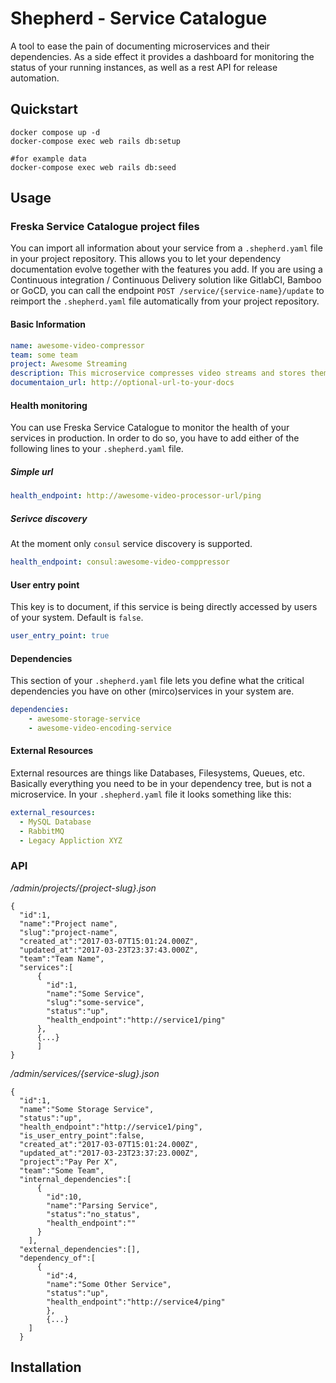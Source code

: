 # Shepherd - Service Catalogue

A tool to ease the pain of documenting microservices and their dependencies. As a side effect it provides a dashboard for monitoring the status of your running instances, as well as a rest API for release automation.

## Quickstart

```
docker compose up -d
docker-compose exec web rails db:setup

#for example data
docker-compose exec web rails db:seed

```

## Usage
### Freska Service Catalogue project files
You can import all information about your service from a `.shepherd.yaml` file in your project repository.
This allows you to let your dependency documentation evolve together with the features you add.
If you are using a Continuous integration / Continuous Delivery solution like GitlabCI, Bamboo or GoCD, you can call
the endpoint `POST /service/{service-name}/update` to reimport the `.shepherd.yaml` file automatically from your project
 repository.
#### Basic Information

```yaml
name: awesome-video-compressor
team: some team
project: Awesome Streaming
description: This microservice compresses video streams and stores them in a s3 bucket
documentaion_url: http://optional-url-to-your-docs
```

#### Health monitoring
You can use Freska Service Catalogue to monitor the health of your services in production.
In order to do so, you have to add either of the following lines to your `.shepherd.yaml` file.

##### Simple url
```yaml
health_endpoint: http://awesome-video-processor-url/ping
```

##### Serivce discovery
At the moment only `consul` service discovery is supported.
```yaml
health_endpoint: consul:awesome-video-comppressor

```
#### User entry point
This key is to document, if this service is being directly accessed by users of your system. Default is `false`.
```yaml
user_entry_point: true
```

#### Dependencies
This section of your `.shepherd.yaml` file lets you define what the critical dependencies you have on other (mirco)services in your system are.
```yaml
dependencies:
    - awesome-storage-service
    - awesome-video-encoding-service
```

#### External Resources
External resources are things like Databases, Filesystems, Queues, etc.
Basically everything you need to be in your dependency tree, but is not a microservice.
In your `.shepherd.yaml` file it looks something like this:
```yaml
external_resources:
  - MySQL Database
  - RabbitMQ
  - Legacy Appliction XYZ
```
### API
*/admin/projects/{project-slug}.json*

```
{
  "id":1,
  "name":"Project name",
  "slug":"project-name",
  "created_at":"2017-03-07T15:01:24.000Z",
  "updated_at":"2017-03-23T23:37:43.000Z",
  "team":"Team Name",
  "services":[
      {
        "id":1,
        "name":"Some Service",
        "slug":"some-service",
        "status":"up",
        "health_endpoint":"http://service1/ping"
      },
      {...}
      ]
}
```


*/admin/services/{service-slug}.json*
```
{
  "id":1,
  "name":"Some Storage Service",
  "status":"up",
  "health_endpoint":"http://service1/ping",
  "is_user_entry_point":false,
  "created_at":"2017-03-07T15:01:24.000Z",
  "updated_at":"2017-03-23T23:37:23.000Z",
  "project":"Pay Per X",
  "team":"Some Team",
  "internal_dependencies":[
      {
        "id":10,
        "name":"Parsing Service",
        "status":"no_status",
        "health_endpoint":""
      }
    ],
  "external_dependencies":[],
  "dependency_of":[
      {
        "id":4,
        "name":"Some Other Service",
        "status":"up",
        "health_endpoint":"http://service4/ping"
        },
        {...}
    ]
  }
  ```

## Installation
